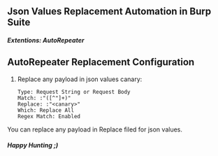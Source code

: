 ## Json Values Replacement Automation in Burp Suite
#### <em>Extentions: AutoRepeater</em>


## AutoRepeater Replacement Configuration 
1) Replace any payload in json values canary:

    ```
    Type: Request String or Request Body
    Match: :"([^"]+)"
    Replace: :"<canary>"
    Which: Replace All
    Regex Match: Enabled
    ```
You can replace any payload in Replace filed for json values.

<h4><em>Happy Hunting ;) </em><h4>
